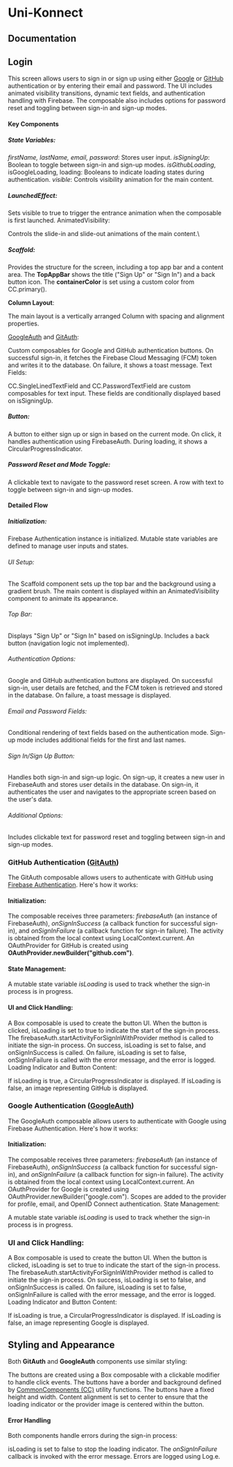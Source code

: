 # Uni-Konnect
## Documentation

## Login
This screen allows users to sign in or sign up using either [Google](#google-authentication-googleauth) or [GitHub](#github-authentication-gitauth) authentication or by entering their email and password. The UI includes animated visibility transitions, dynamic text fields, and authentication handling with Firebase. The composable also includes options for password reset and toggling between sign-in and sign-up modes.

#### Key Components

##### State Variables:

_firstName, lastName, email, password_: Stores user input.
_isSigningUp_: Boolean to toggle between sign-in and sign-up modes.
_isGithubLoading_, isGoogleLoading, loading: Booleans to indicate loading states during authentication.
_visible_: Controls visibility animation for the main content.

##### LaunchedEffect:

Sets visible to true to trigger the entrance animation when the composable is first launched.
AnimatedVisibility:

Controls the slide-in and slide-out animations of the main content.\

##### Scaffold:

Provides the structure for the screen, including a top app bar and a content area.
The **TopAppBar** shows the title ("Sign Up" or "Sign In") and a back button icon.
The **containerColor** is set using a custom color from CC.primary().

**Column Layout**:

The main layout is a vertically arranged Column with spacing and alignment properties.

[GoogleAuth](#google-authentication-googleauth) and [GitAuth](#github-authentication-gitauth):

Custom composables for Google and GitHub authentication buttons.
On successful sign-in, it fetches the Firebase Cloud Messaging (FCM) token and writes it to the database.
On failure, it shows a toast message.
Text Fields:

CC.SingleLinedTextField and CC.PasswordTextField are custom composables for text input.
These fields are conditionally displayed based on isSigningUp.

##### Button:

A button to either sign up or sign in based on the current mode.
On click, it handles authentication using FirebaseAuth.
During loading, it shows a CircularProgressIndicator.

##### Password Reset and Mode Toggle:

A clickable text to navigate to the password reset screen.
A row with text to toggle between sign-in and sign-up modes.

#### Detailed Flow

##### Initialization:

Firebase Authentication instance is initialized.
Mutable state variables are defined to manage user inputs and states.

###### UI Setup:

The Scaffold component sets up the top bar and the background using a gradient brush.
The main content is displayed within an AnimatedVisibility component to animate its appearance.

###### Top Bar:

Displays "Sign Up" or "Sign In" based on isSigningUp.
Includes a back button (navigation logic not implemented).

###### Authentication Options:

Google and GitHub authentication buttons are displayed.
On successful sign-in, user details are fetched, and the FCM token is retrieved and stored in the database.
On failure, a toast message is displayed.

###### Email and Password Fields:

Conditional rendering of text fields based on the authentication mode.
Sign-up mode includes additional fields for the first and last names.

###### Sign In/Sign Up Button:

Handles both sign-in and sign-up logic.
On sign-up, it creates a new user in FirebaseAuth and stores user details in the database.
On sign-in, it authenticates the user and navigates to the appropriate screen based on the user's data.

###### Additional Options:

Includes clickable text for password reset and toggling between sign-in and sign-up modes.


### GitHub Authentication ([GitAuth](app/src/main/java/com/mike/unikonnect/GithubAuth.kt))

The GitAuth composable allows users to authenticate with GitHub using [Firebase Authentication](https://firebase.google.com/docs/auth). Here's how it works:

#### Initialization:

The composable receives three parameters: _firebaseAuth_ (an instance of FirebaseAuth), _onSignInSuccess_ (a callback function for successful sign-in), and _onSignInFailure_ (a callback function for sign-in failure).
The activity is obtained from the local context using LocalContext.current.
An OAuthProvider for GitHub is created using **OAuthProvider.newBuilder("github.com")**.

#### State Management:

A mutable state variable _isLoading_ is used to track whether the sign-in process is in progress.

#### UI and Click Handling:

A Box composable is used to create the button UI.
When the button is clicked, isLoading is set to true to indicate the start of the sign-in process.
The firebaseAuth.startActivityForSignInWithProvider method is called to initiate the sign-in process.
On success, isLoading is set to false, and onSignInSuccess is called.
On failure, isLoading is set to false, onSignInFailure is called with the error message, and the error is logged.
Loading Indicator and Button Content:

If isLoading is true, a CircularProgressIndicator is displayed.
If isLoading is false, an image representing GitHub is displayed.


### Google Authentication ([GoogleAuth](app/src/main/java/com/mike/unikonnect/GoogleAuth.kt))

The GoogleAuth composable allows users to authenticate with Google using Firebase Authentication. Here's how it works:

#### Initialization:

The composable receives three parameters: _firebaseAuth_ (an instance of FirebaseAuth), _onSignInSuccess_ (a callback function for successful sign-in), and _onSignInFailure_ (a callback function for sign-in failure).
The activity is obtained from the local context using LocalContext.current.
An OAuthProvider for Google is created using OAuthProvider.newBuilder("google.com").
Scopes are added to the provider for profile, email, and OpenID Connect authentication.
State Management:

A mutable state variable _isLoading_ is used to track whether the sign-in process is in progress.

### UI and Click Handling:

A Box composable is used to create the button UI.
When the button is clicked, isLoading is set to true to indicate the start of the sign-in process.
The firebaseAuth.startActivityForSignInWithProvider method is called to initiate the sign-in process.
On success, isLoading is set to false, and onSignInSuccess is called.
On failure, isLoading is set to false, onSignInFailure is called with the error message, and the error is logged.
Loading Indicator and Button Content:

If isLoading is true, a CircularProgressIndicator is displayed.
If isLoading is false, an image representing Google is displayed.

## Styling and Appearance

Both **GitAuth** and **GoogleAuth** components use similar styling:

The buttons are created using a Box composable with a clickable modifier to handle click events.
The buttons have a border and background defined by [CommonComponents (CC)](app/src/main/java/com/mike/unikonnect/CommonComponents.kt) utility functions.
The buttons have a fixed height and width.
Content alignment is set to center to ensure that the loading indicator or the provider image is centered within the button.

#### Error Handling

Both components handle errors during the sign-in process:

isLoading is set to false to stop the loading indicator.
The _onSignInFailure_ callback is invoked with the error message.
Errors are logged using Log.e.
